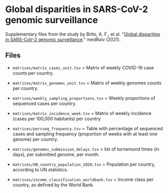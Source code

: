 # Global disparities in SARS-CoV-2 genomic surveillance

Supplementary files from the study by Brito, A. F., et al. "[Global disparities in SARS-CoV-2 genomic surveillance](https://www.medrxiv.org/content/10.1101/2021.08.21.21262393v2)." medRxiv (2021).

## Files


* `matrices/matrix_cases_unit.tsv` = Matrix of weekly COVID-19 case counts per country.

* `matrices/matrix_genomes_unit.tsv` = Matrix of weekly genomes counts per country.

* `matrices/weekly_sampling_proportions.tsv` = Weekly proportions of sequenced cases per country.

* `matrices/matrix_incidence_week.tsv` = Matrix of weekly incidence (cases per 100,000 habitants) per country

* `matrices/percseq_frequency.tsv` = Table with percentage of sequenced cases and sampling frequency (proportion of weeks with at least one genome) per country.

* `matrices/genomes_submission_delays.tsv` = list of turnaround times (in days), per submitted genome, per month.

* `matrices/UN_country_population_2020.tsv` = Population per country, according to UN statistics.

* `matrices/income_classification_worldbank.tsv` = Income class per country, as defined by the World Bank.
